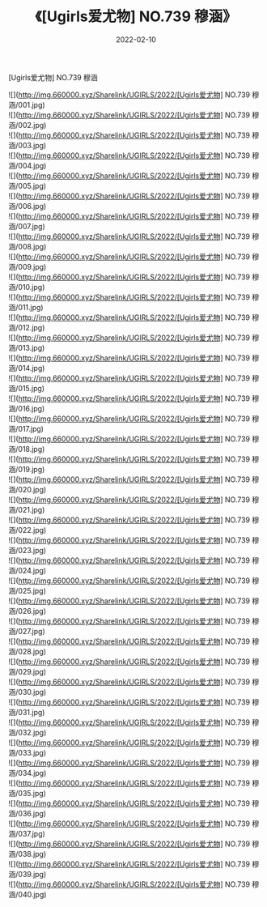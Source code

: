 ﻿---
layout: post
title:  《[Ugirls爱尤物] NO.739 穆涵》
date:   2022-02-10
img: http://img.660000.xyz/Sharelink/UGIRLS/2022/[Ugirls爱尤物] NO.739 穆涵/000.jpg
categories: [美女, 清纯, 唯美]
---

[Ugirls爱尤物] NO.739 穆涵

 ![](http://img.660000.xyz/Sharelink/UGIRLS/2022/[Ugirls爱尤物] NO.739 穆涵/001.jpg) <br>![](http://img.660000.xyz/Sharelink/UGIRLS/2022/[Ugirls爱尤物] NO.739 穆涵/002.jpg) <br>![](http://img.660000.xyz/Sharelink/UGIRLS/2022/[Ugirls爱尤物] NO.739 穆涵/003.jpg) <br>![](http://img.660000.xyz/Sharelink/UGIRLS/2022/[Ugirls爱尤物] NO.739 穆涵/004.jpg) <br>![](http://img.660000.xyz/Sharelink/UGIRLS/2022/[Ugirls爱尤物] NO.739 穆涵/005.jpg) <br>![](http://img.660000.xyz/Sharelink/UGIRLS/2022/[Ugirls爱尤物] NO.739 穆涵/006.jpg) <br>![](http://img.660000.xyz/Sharelink/UGIRLS/2022/[Ugirls爱尤物] NO.739 穆涵/007.jpg) <br>![](http://img.660000.xyz/Sharelink/UGIRLS/2022/[Ugirls爱尤物] NO.739 穆涵/008.jpg) <br>![](http://img.660000.xyz/Sharelink/UGIRLS/2022/[Ugirls爱尤物] NO.739 穆涵/009.jpg) <br>![](http://img.660000.xyz/Sharelink/UGIRLS/2022/[Ugirls爱尤物] NO.739 穆涵/010.jpg) <br>![](http://img.660000.xyz/Sharelink/UGIRLS/2022/[Ugirls爱尤物] NO.739 穆涵/011.jpg) <br>![](http://img.660000.xyz/Sharelink/UGIRLS/2022/[Ugirls爱尤物] NO.739 穆涵/012.jpg) <br>![](http://img.660000.xyz/Sharelink/UGIRLS/2022/[Ugirls爱尤物] NO.739 穆涵/013.jpg) <br>![](http://img.660000.xyz/Sharelink/UGIRLS/2022/[Ugirls爱尤物] NO.739 穆涵/014.jpg) <br>![](http://img.660000.xyz/Sharelink/UGIRLS/2022/[Ugirls爱尤物] NO.739 穆涵/015.jpg) <br>![](http://img.660000.xyz/Sharelink/UGIRLS/2022/[Ugirls爱尤物] NO.739 穆涵/016.jpg) <br>![](http://img.660000.xyz/Sharelink/UGIRLS/2022/[Ugirls爱尤物] NO.739 穆涵/017.jpg) <br>![](http://img.660000.xyz/Sharelink/UGIRLS/2022/[Ugirls爱尤物] NO.739 穆涵/018.jpg) <br>![](http://img.660000.xyz/Sharelink/UGIRLS/2022/[Ugirls爱尤物] NO.739 穆涵/019.jpg) <br>![](http://img.660000.xyz/Sharelink/UGIRLS/2022/[Ugirls爱尤物] NO.739 穆涵/020.jpg) <br>![](http://img.660000.xyz/Sharelink/UGIRLS/2022/[Ugirls爱尤物] NO.739 穆涵/021.jpg) <br>![](http://img.660000.xyz/Sharelink/UGIRLS/2022/[Ugirls爱尤物] NO.739 穆涵/022.jpg) <br>![](http://img.660000.xyz/Sharelink/UGIRLS/2022/[Ugirls爱尤物] NO.739 穆涵/023.jpg) <br>![](http://img.660000.xyz/Sharelink/UGIRLS/2022/[Ugirls爱尤物] NO.739 穆涵/024.jpg) <br>![](http://img.660000.xyz/Sharelink/UGIRLS/2022/[Ugirls爱尤物] NO.739 穆涵/025.jpg) <br>![](http://img.660000.xyz/Sharelink/UGIRLS/2022/[Ugirls爱尤物] NO.739 穆涵/026.jpg) <br>![](http://img.660000.xyz/Sharelink/UGIRLS/2022/[Ugirls爱尤物] NO.739 穆涵/027.jpg) <br>![](http://img.660000.xyz/Sharelink/UGIRLS/2022/[Ugirls爱尤物] NO.739 穆涵/028.jpg) <br>![](http://img.660000.xyz/Sharelink/UGIRLS/2022/[Ugirls爱尤物] NO.739 穆涵/029.jpg) <br>![](http://img.660000.xyz/Sharelink/UGIRLS/2022/[Ugirls爱尤物] NO.739 穆涵/030.jpg) <br>![](http://img.660000.xyz/Sharelink/UGIRLS/2022/[Ugirls爱尤物] NO.739 穆涵/031.jpg) <br>![](http://img.660000.xyz/Sharelink/UGIRLS/2022/[Ugirls爱尤物] NO.739 穆涵/032.jpg) <br>![](http://img.660000.xyz/Sharelink/UGIRLS/2022/[Ugirls爱尤物] NO.739 穆涵/033.jpg) <br>![](http://img.660000.xyz/Sharelink/UGIRLS/2022/[Ugirls爱尤物] NO.739 穆涵/034.jpg) <br>![](http://img.660000.xyz/Sharelink/UGIRLS/2022/[Ugirls爱尤物] NO.739 穆涵/035.jpg) <br>![](http://img.660000.xyz/Sharelink/UGIRLS/2022/[Ugirls爱尤物] NO.739 穆涵/036.jpg) <br>![](http://img.660000.xyz/Sharelink/UGIRLS/2022/[Ugirls爱尤物] NO.739 穆涵/037.jpg) <br>![](http://img.660000.xyz/Sharelink/UGIRLS/2022/[Ugirls爱尤物] NO.739 穆涵/038.jpg) <br>![](http://img.660000.xyz/Sharelink/UGIRLS/2022/[Ugirls爱尤物] NO.739 穆涵/039.jpg) <br>![](http://img.660000.xyz/Sharelink/UGIRLS/2022/[Ugirls爱尤物] NO.739 穆涵/040.jpg) <br>